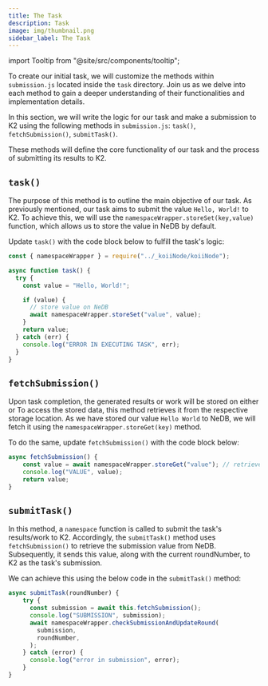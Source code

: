 ```yaml
---
title: The Task
description: Task
image: img/thumbnail.png
sidebar_label: The Task
---
```


import Tooltip from "@site/src/components/tooltip";

To create our initial task, we will customize the methods within `submission.js` located inside the `task` directory. Join us as we delve into each method to gain a deeper understanding of their functionalities and implementation details.

In this section, we will write the logic for our task and make a submission to K2 using the following methods in `submission.js`: `task()`, `fetchSubmission()`, `submitTask()`.

These methods will define the core functionality of our task and the process of submitting its results to K2.

## `task()`

The purpose of this method is to outline the main objective of our task. As previously mentioned, our task aims to submit the value `Hello, World!` to K2. To achieve this, we will use the `namespaceWrapper.storeSet(key,value)` function, which allows us to store the value in NeDB by default.

Update `task()` with the code block below to fulfill the task's logic:

```js
const { namespaceWrapper } = require("../_koiiNode/koiiNode");

async function task() {
  try {
    const value = "Hello, World!";

    if (value) {
      // store value on NeDB
      await namespaceWrapper.storeSet("value", value);
    }
    return value;
  } catch (err) {
    console.log("ERROR IN EXECUTING TASK", err);
  }
}
```

## `fetchSubmission()`

Upon task completion, the generated results or work will be stored on either <Tooltip text="IPFS"/> or <Tooltip text="NeDB"/> To access the stored data, this method retrieves it from the respective storage location. As we have stored our value `Hello World` to NeDB, we will fetch it using the `namespaceWrapper.storeGet(key)` method.

To do the same, update `fetchSubmission()` with the code block below:

```js
async fetchSubmission() {
    const value = await namespaceWrapper.storeGet("value"); // retrieves the value
    console.log("VALUE", value);
    return value;
}
```

## `submitTask()`

In this method, a `namespace` function is called to submit the task's results/work to K2. Accordingly, the `submitTask()` method uses `fetchSubmission()` to retrieve the submission value from NeDB. Subsequently, it sends this value, along with the current roundNumber, to K2 as the task's submission.

We can achieve this using the below code in the `submitTask()` method:

```js
async submitTask(roundNumber) {
    try {
      const submission = await this.fetchSubmission();
      console.log("SUBMISSION", submission);
      await namespaceWrapper.checkSubmissionAndUpdateRound(
        submission,
        roundNumber,
      );
    } catch (error) {
      console.log("error in submission", error);
    }
}
```
